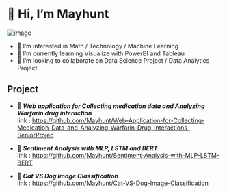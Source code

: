 # 👋 Hi, I’m Mayhunt

![image](https://user-images.githubusercontent.com/99718534/189475590-b9151328-35c3-45d7-a5c8-f79385d09abb.png)

- 👀 I’m interested in Math / Technology / Machine Learning
- 🌱 I’m currently learning Visualize with PowerBI and Tableau
- 💞️ I’m looking to collaborate on Data Science Project / Data Analytics Project

## Project 
* :red_circle: *__Web application for Collecting medication data and Analyzing Warfarin drug interaction__* </br>
  link : https://github.com/Mayhunt/Web-Application-for-Collecting-Medication-Data-and-Analyzing-Warfarin-Drug-Interactions-SeniorProjec
  
* :red_circle: *__Sentiment Analysis with MLP, LSTM and BERT__* </br>
  link : https://github.com/Mayhunt/Sentiment-Analysis-with-MLP-LSTM-BERT
  
* :red_circle: *__Cat VS Dog Image Classification__* </br>
  link : https://github.com/Mayhunt/Cat-VS-Dog-Image-Classification

<!---
Mayhunt/Mayhunt is a ✨ special ✨ repository because its `README.md` (this file) appears on your GitHub profile.
You can click the Preview link to take a look at your changes.
--->
